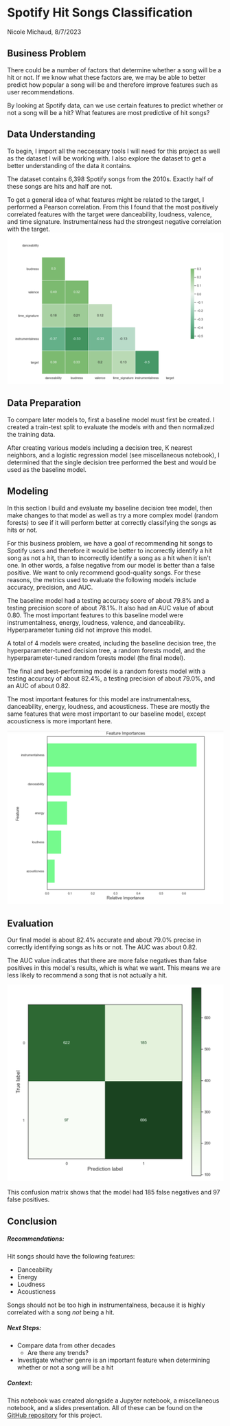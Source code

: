 # Spotify Hit Songs Classification
Nicole Michaud, 8/7/2023
## Business Problem
There could be a number of factors that determine whether a song will be a hit or not. If we know what these factors are, we may be able to better predict how popular a song will be and therefore improve features such as user recommendations.

By looking at Spotify data, can we use certain features to predict whether or not a song will be a hit? What features are most predictive of hit songs?

## Data Understanding
To begin, I import all the neccessary tools I will need for this project as well as the dataset I will be working with. I also explore the dataset to get a better understanding of the data it contains.

The dataset contains 6,398 Spotify songs from the 2010s. Exactly half of these songs are hits and half are not.

To get a general idea of what features might be related to the target, I performed a Pearson correlation. From this I found that the most positively correlated features with the target were danceability, loudness, valence, and time signature. Instrumentalness had the strongest negative correlation with the target.
<img src="images/heatmap.png" alt="Correlations heatmap">
    
## Data Preparation
To compare later models to, first a baseline model must first be created.
I created a train-test split to evaluate the models with and then normalized the training data.

After creating various models including a decision tree, K nearest neighbors, and a logistic regression model (see miscellaneous notebook), I determined that the single decision tree performed the best and would be used as the baseline model.

## Modeling
In this section I build and evaluate my baseline decision tree model, then make changes to that model as well as try a more complex model (random forests) to see if it will perform better at correctly classifying the songs as hits or not.

For this business problem, we have a goal of recommending hit songs to Spotify users and therefore it would be better to incorrectly identify a hit song as not a hit, than to incorrectly identify a song as a hit when it isn't one. In other words, a false negative from our model is better than a false positive. We want to only recommend good-quality songs. For these reasons, the metrics used to evaluate the following models include accuracy, precision, and AUC.

The baseline model had a testing accuracy score of about 79.8% and a testing precision score of about 78.1%. It also had an AUC value of about 0.80.
The most important features to this baseline model were instrumentalness, energy, loudness, valence, and danceability.
Hyperparameter tuning did not improve this model.

A total of 4 models were created, including the baseline decision tree, the hyperparameter-tuned decision tree, a random forests model, and the hyperparameter-tuned random forests model (the final model).

The final and best-performing model is a random forests model with a testing accuracy of about 82.4%, a testing precision of about 79.0%, and an AUC of about 0.82.

The most important features for this model are instrumentalness, danceability, energy, loudness, and acousticness. These are mostly the same features that were most important to our baseline model, except acousticness is more important here.

<img src="images/importances.png" alt="Feature importances">

    

## Evaluation
Our final model is about 82.4% accurate and about 79.0% precise in correctly identifying songs as hits or not. The AUC was about 0.82.

The AUC value indicates that there are more false negatives than false positives in this model's results, which is what we want. This means we are less likely to recommend a song that is not actually a hit.

<img src="images/cm.png" alt="Confusion matrix">


This confusion matrix shows that the model had 185 false negatives and 97 false positives.


## Conclusion
##### Recommendations:
Hit songs should have the following features:
- Danceability
- Energy
- Loudness
- Acousticness 

Songs should not be too high in instrumentalness, because it is highly correlated with a song <em>not</em> being a hit.

##### Next Steps:
- Compare data from other decades
    - Are there any trends?
- Investigate whether genre is an important feature when determining whether or not a song will be a hit

##### Context:
This notebook was created alongside a Jupyter notebook, a miscellaneous notebook, and a slides presentation. All of these can be found on the <a href="https://github.com/nicolemichaud03/Spotify_hit_songs_classification">GitHub repository</a> for this project.

